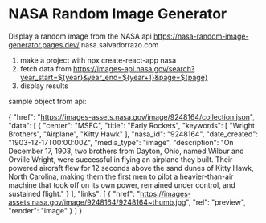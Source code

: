# NASA Random Image Generator
 Display a random image from the NASA api
https://nasa-random-image-generator.pages.dev/
nasa.salvadorrazo.com


1) make a project with npx create-react-app nasa
2) fetch data from https://images-api.nasa.gov/search?year_start=${year}&year_end=${year+1}&page=${page}
3) display results


sample object from api:

{
        "href": "https://images-assets.nasa.gov/image/9248164/collection.json",
        "data": [
          {
            "center": "MSFC",
            "title": "Early Rockets",
            "keywords": [
              "Wright Brothers",
              "Airplane",
              "Kitty Hawk"
            ],
            "nasa_id": "9248164",
            "date_created": "1903-12-17T00:00:00Z",
            "media_type": "image",
            "description": "On December 17, 1903, two brothers from Dayton, Ohio, named Wilbur and Orville Wright, were successful in flying an airplane they built. Their powered aircraft flew for 12 seconds above the sand dunes of Kitty Hawk, North Carolina, making them the first men to pilot a heavier-than-air machine that took off on its own power, remained under control, and sustained flight."
          }
        ],
        "links": [
          {
            "href": "https://images-assets.nasa.gov/image/9248164/9248164~thumb.jpg",
            "rel": "preview",
            "render": "image"
          }
        ]
      }